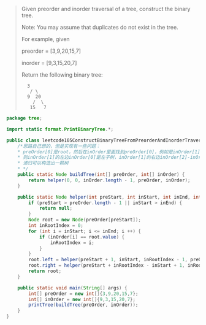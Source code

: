 > Given preorder and inorder traversal of a tree, construct the binary tree.
>
> Note:
> You may assume that duplicates do not exist in the tree.
>
> For example, given
>
> preorder = [3,9,20,15,7]
>
> inorder = [9,3,15,20,7]
>
> Return the following binary tree:
>
>     	3
>        / \
>       9  20
>         /  \
>        15   7

```java
package tree;

import static format.PrintBinaryTree.*;

public class leetcode105ConstructBinaryTreeFromPreorderAndInorderTraversal {
    /*思路自己想的，但是实现有一些问题：
    * preOrder[0]是root，然后在inOrder里面找到preOrder[0]，例如是inOrder[1]
    * 则inOrder[1]的左边inOrder[0]是左子树，inOrder[1]的右边inOrder[2]-inOrder[4]是右子树
    * 递归可以构造出一颗树
    * */
    public static Node buildTree(int[] preOrder, int[] inOrder) {
        return helper(0, 0, inOrder.length - 1, preOrder, inOrder);
    }

    public static Node helper(int preStart, int inStart, int inEnd, int[] preOrder, int[] inOrder) {
        if (preStart > preOrder.length - 1 || inStart > inEnd) {
            return null;
        }
        Node root = new Node(preOrder[preStart]);
        int inRootIndex = 0;
        for (int i = inStart; i <= inEnd; i ++) {
            if (inOrder[i] == root.value) {
                inRootIndex = i;
            }
        }
        root.left = helper(preStart + 1, inStart, inRootIndex - 1, preOrder, inOrder);
        root.right = helper(preStart + inRootIndex - inStart + 1, inRootIndex + 1, inEnd, preOrder, inOrder);
        return root;
    }

    public static void main(String[] args) {
        int[] preOrder = new int[]{3,9,20,15,7};
        int[] inOrder = new int[]{9,3,15,20,7};
        printTree(buildTree(preOrder, inOrder));
    }
}
```

